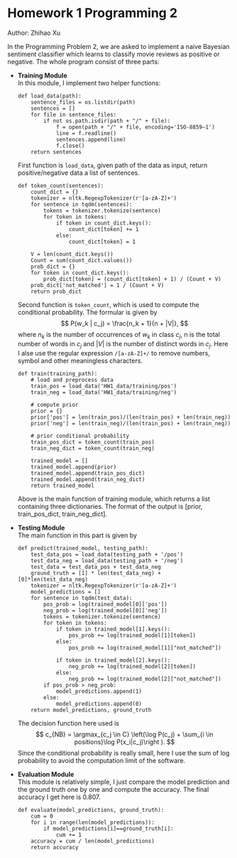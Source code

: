 # Homework 1 Programming 2
Author: Zhihao Xu  

In the Programming Problem 2, we are asked to implement a naive Bayesian sentiment classifier which learns to classify movie reviews as positive or negative. The whole program consist of three parts:
- **Training Module**  
  In this module, I implement two helper functions:

    ```{python}
    def load_data(path):
        sentence_files = os.listdir(path)
        sentences = []
        for file in sentence_files:
            if not os.path.isdir(path + "/" + file):
                f = open(path + "/" + file, encoding='ISO-8859–1')
                line = f.readline()
                sentences.append(line)
                f.close()
        return sentences
    ```
  First function is `load_data`, given path of the data as input, return positive/negative data a list of sentences.

    ```{python}
    def token_count(sentences):
        count_dict = {}
        tokenizer = nltk.RegexpTokenizer(r'[a-zA-Z]+')
        for sentence in tqdm(sentences):
            tokens = tokenizer.tokenize(sentence)
            for token in tokens:
                if token in count_dict.keys():
                    count_dict[token] += 1
                else:
                    count_dict[token] = 1

        V = len(count_dict.keys())
        Count = sum(count_dict.values())
        prob_dict = {}
        for token in count_dict.keys():
            prob_dict[token] = (count_dict[token] + 1) / (Count + V)
        prob_dict['not_matched'] = 1 / (Count + V)
        return prob_dict
    ```
  Second function is `token_count`, which is used to compute the conditional probability. The formular is given by
  $$
  P(w_k | c_j) = \frac{n_k + 1}{n + |V|},
  $$
  where $n_k$ is the number of occurrences of $w_k$ in class $c_j$, n is the total number of words in $c_j$ and $|V|$ is the number of distinct words in $c_j$. Here I alse use the regular expression `/[a-zA-Z]+/` to remove numbers, symbol and other meaningless characters.

    ```{python}
    def train(training_path):
        # load and preprocess data
        train_pos = load_data('HW1_data/training/pos')
        train_neg = load_data('HW1_data/training/neg')

        # compute prior
        prior = {}
        prior['pos'] = len(train_pos)/(len(train_pos) + len(train_neg))
        prior['neg'] = len(train_neg)/(len(train_pos) + len(train_neg))

        # prior conditional probability
        train_pos_dict = token_count(train_pos)
        train_neg_dict = token_count(train_neg)

        trained_model = []
        trained_model.append(prior)
        trained_model.append(train_pos_dict)
        trained_model.append(train_neg_dict)
        return trained_model
    ```
  Above is the main function of training module, which returns a list containing three dictionaries. The format of the output is [prior, train_pos_dict, train_neg_dict].


- **Testing Module**  
  The main function in this part is given by 
    ```{python}
    def predict(trained_model, testing_path):
        test_data_pos = load_data(testing_path + '/pos')
        test_data_neg = load_data(testing_path + '/neg')
        test_data = test_data_pos + test_data_neg
        ground_truth = [1] * len(test_data_neg) + [0]*len(test_data_neg)
        tokenizer = nltk.RegexpTokenizer(r'[a-zA-Z]+')
        model_predictions = []
        for sentence in tqdm(test_data):
            pos_prob = log(trained_model[0]['pos'])
            neg_prob = log(trained_model[0]['neg'])
            tokens = tokenizer.tokenize(sentence)
            for token in tokens:
                if token in trained_model[1].keys():
                    pos_prob += log(trained_model[1][token])
                else:
                    pos_prob += log(trained_model[1]["not_matched"])
                
                if token in trained_model[2].keys():
                    neg_prob += log(trained_model[2][token])
                else:
                    neg_prob += log(trained_model[2]["not_matched"])
            if pos_prob > neg_prob:
                model_predictions.append(1)
            else:
                model_predictions.append(0)
        return model_predictions, ground_truth
    ```
  The decision function here used is 
  $$
  c_{NB} = \argmax_{c_j \in C} \left(\log P(c_j) + \sum_{i \in positions}\log P(x_i|c_j)\right ).
  $$
  Since the conditional probability is really small, here I use the sum of log probability to avoid the computation limit of the software.

- **Evaluation Module**  
This module is relatively simple, I just compare the model prediction and the ground truth one by one and compute the accuracy. The final accuracy I get here is 0.807.  

    ```{python}
    def evaluate(model_predictions, ground_truth):
        cum = 0
        for i in range(len(model_predictions)):  
            if model_predictions[i]==ground_truth[i]:
                cum += 1
        accuracy = cum / len(model_predictions)
        return accuracy
    ```
